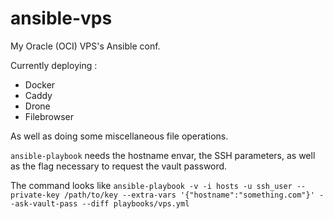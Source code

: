 # ansible-vps
My Oracle (OCI) VPS's Ansible conf.

Currently deploying :
- Docker
- Caddy
- Drone
- Filebrowser

As well as doing some miscellaneous file operations.

`ansible-playbook` needs the hostname envar, the SSH parameters, as well as the flag necessary to request the vault password.

The command looks like `ansible-playbook -v -i hosts -u ssh_user --private-key /path/to/key --extra-vars '{"hostname":"something.com"}' --ask-vault-pass --diff playbooks/vps.yml`
